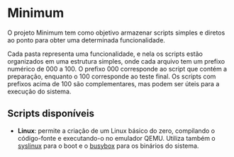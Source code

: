 # Minimum

O projeto Minimum tem como objetivo armazenar scripts simples e diretos ao ponto para obter uma determinada funcionalidade.

Cada pasta representa uma funcionalidade, e nela os scripts estão organizados em uma estrutura simples, onde cada arquivo tem um prefixo numérico de 000 a 100. 
O prefixo 000 corresponde ao script que contém a preparação, enquanto o 100 corresponde ao teste final. Os scripts com prefixos acima de 100 são complementares, mas podem ser úteis para a execução do sistema.

## Scripts disponíveis

- **Linux**: permite a criação de um Linux básico do zero, compilando o código-fonte e executando-o no emulador QEMU.
Utiliza também o [syslinux](https://repo.or.cz/syslinux.git) para o boot e o [busybox](https://git.busybox.net/busybox/) para os binários do sistema.
